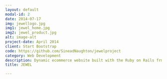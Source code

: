 ```yaml
---
layout: default
modal-id: 2
date: 2014-07-17
img: jewellogo.jpg
img1: jewel_home.jpg
img2: jewel_product.jpg
alt: image-alt
project-date: April 2014
client: Start Bootstrap
code: https://github.com/SineadNaughton/jewelproject
category: Web Development
description: Dynamic ecommerce website built with the Ruby on Rails frmework using Amazon Web Services environment.
title: JEWEL

---
```

